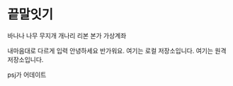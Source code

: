 # 끝말잇기

바나나
나무
무지개
개나리
리본
본가
가상계좌

내마음대로 다르게 입력
안녕하세요 반가워요.
여기는 로컬 저장소입니다.
여기는 원격 저장소입니다.

psj가 어데이트